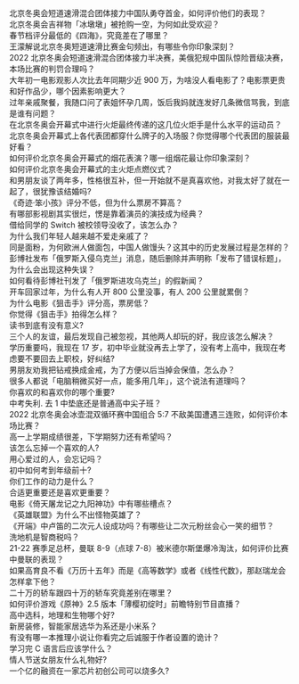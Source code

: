 北京冬奥会短道速滑混合团体接力中国队勇夺首金，如何评价他们的表现？  
北京冬奥会吉祥物「冰墩墩」被抢购一空，为何如此受欢迎？  
春节档评分最低的《四海》，究竟差在了哪里？  
王濛解说北京冬奥短道速滑比赛金句频出，有哪些令你印象深刻？  
2022 北京冬奥会短道速滑混合团体接力半决赛，美俄犯规中国队惊险晋级决赛，本场比赛的判罚合理吗？  
大年初一电影观影人次比去年同期少近 900 万，为啥没人看电影了？电影票更贵和好作品少，哪个因素影响更大？  
过年亲戚聚餐，我随口问了表姐怀孕几周，饭后我妈就连发好几条微信骂我，到底是谁有问题？  
在北京冬奥会开幕式中进行火炬最终传递的这几位火炬手是什么水平的运动员？  
北京冬奥会开幕式上各代表团都穿什么牌子的入场服？你觉得哪个代表团的服装最好看？  
如何评价北京冬奥会开幕式的烟花表演？哪一组烟花最让你印象深刻？  
如何评价北京冬奥会开幕式的主火炬点燃仪式？  
和男朋友谈了两年多，性格很互补，但一开始就不是真喜欢他，对我太好了就在一起了，很犹豫该结婚吗?  
《奇迹·笨小孩》评分不低，但为什么票房不算高？  
有哪部影视剧其实很烂，愣是靠着演员的演技成为经典？  
借给同学的 Switch 被校领导没收了，该怎么办？  
为什么我们年轻人越来越不爱走亲戚了？  
同是面粉，为何欧洲人做面包，中国人做馒头？这其中的历史发展过程是怎样的？  
彭博社发布「俄罗斯入侵乌克兰」消息，随后删除并声明称「发布了错误标题」，为什么会出现这种失误？  
如何看待彭博社刊发了「俄罗斯进攻乌克兰」的假新闻？  
开车回家过年，为什么有人开 800 公里没事，有人 200 公里就累倒？  
为什么电影《狙击手》评分高，票房低？  
你觉得《狙击手》拍得怎么样？  
读书到底有没有意义?  
三个人的友谊，最后发现自己被忽视，其他两人却玩的好，我应该怎么解决？  
学历重要吗，我现在 17 岁，初中毕业就没再去上学了，没有考上高中，我现在考虑要不要回去上职校，好纠结?  
男朋友劝我把钻戒换成金戒，为了方便以后当掉会保值，怎么办？  
很多人都说「电脑稍微买好一点，能多用几年」，这个说法有道理吗？  
你喜欢的和喜欢你的哪个重要?  
中考失利. 去 1 中垫底还是普通高中尖子班？  
2022 北京冬奥会冰壶混双循环赛中国组合 5:7 不敌美国遭遇三连败，如何评价本场比赛？  
高一上学期成绩很差，下学期努力还有希望吗？  
该怎么忘掉一个喜欢的人?  
用心爱过的人，会忘记吗？  
初中如何考到年级前十?  
你们工作的动力是什么？  
合适更重要还是喜欢更重要？  
电影《倚天屠龙记之九阳神功》中有哪些槽点？  
《英雄联盟》为什么不出怪物英雄了？  
《开端》中卢笛的二次元人设成功吗？有哪些让二次元粉丝会心一笑的细节？  
洗地机是智商税吗？  
21-22 赛季足总杯，曼联 8-9（点球 7-8）被米德尔斯堡爆冷淘汰，如何评价比赛中曼联的表现？  
如果高育良不看《万历十五年》而是《高等数学》或者《线性代数》，那赵瑞龙会怎样拿下他？  
二十万的轿车跟四十万的轿车究竟差别在哪里？  
如何评价游戏《原神》2.5 版本「薄樱初绽时」前瞻特别节目直播？  
高中选科，地理和生物哪个好?  
新房装修，智能家居选华为系还是小米系？  
有没有哪一本推理小说让你看完之后诚服于作者设置的诡计？  
学习完 C 语言后应该学什么？  
情人节送女朋友什么礼物好?  
一个亿的融资在一家芯片初创公司可以烧多久?  
